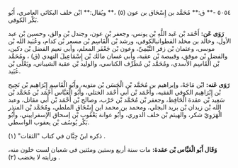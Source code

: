٥٠٥٤ -** ق:** مُحَمَّد بن إِسْحَاق بن عون (٥) ،** ويُقال:** ابْن خلف البكائي العامري، أَبُو بَكْر الكوفي.

**رَوَى عَن:** أَحْمَد بْن عَبد اللَّهِ بْن يونس، وجعفر بْن عون، وجندل بْن والق، وحسين بْن عبد الأول، وخالد بن مخلد القطوانيالكوفي، ورشد بْن الْقَاسِم بْن مسعر بْن كدام، وعُبَيد الله بْن موسى، وعثمان بْن زفر التَّيْمِيّ، وعون بْن جَعْفَر المعلم، وأبي نعيم الفضل بْن دكين، والفضل بْن موفق، وقبيصة بْن عقبة، وأبي غسان مالك بْن إِسْمَاعِيلَ النهدي (ق) ، ومُحَمَّد بْن الْقَاسِم الأسدي، ومُحَمَّد بْن مُطَرِّف الكناسي، والوليد بْن عقبة الشيباني، ويَعْلَى بْن عُبَيد.

**رَوَى عَنه:** ابْن مَاجَهْ، وإبراهيم بن مُحَمَّد بْن الْحَسَن بْن متويه، وأَبُو الْقَاسِم إِبْرَاهِيم بْن نَجِيح بْن إِبْرَاهِيم الكوفي الفقيه، وأَحْمَد بْن أَبي أَحْمَد الختلي، وأَبُو الْعَبَّاس أَحْمَد بْن مُحَمَّد بْن سَعِيد بْن عقدة الْحَافِظ، وجعفر بْن مُحَمَّد بْن حَرْب، وصالح بْن أَحْمَد بْن أَبي مقاتل، وعبد الله بْن زيدان بْن بريد البجلي، ومحمد بن محمد ابن إِسْحَاق الملطي، ومُحَمَّد بْن المنذر الْهَرَوِيّ شكر، والهيثم بْن خلف الدوري، وأَبُو عوانة يَعْقُوب بْن إسحاق الإسفراييني، وأَبُو بَكْر يُوسُف بْن يعقوب الواسطي.

ذكره ابنُ حِبَّان في كتاب "الثقات" (١) .

**وَقَال أَبُو الْعَبَّاس بْن عقدة:** مات سنة أربع وستين ومئتين في شعبان لست خلون منه، ورأيته لا يخضب (٢) .